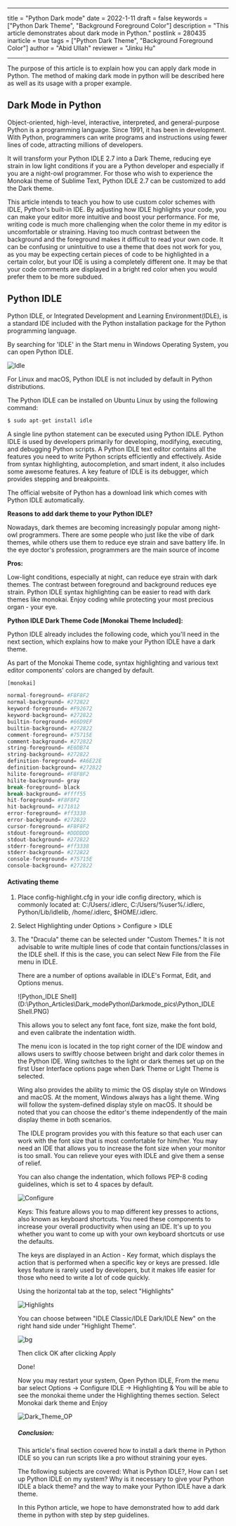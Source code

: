 ------

title = "Python Dark mode"
date = 2022-1-11
draft = false
keywords = ["Python Dark Theme", "Background Foreground Color"]
description = "This article demonstrates about dark mode in Python."
postlink = 280435
inarticle = true
tags = ["Python Dark Theme", "Background Foreground Color"]
author = "Abid Ullah"
reviewer = "Jinku Hu"

------

The purpose of this article is to explain how you can apply dark mode in Python. The method of making  dark mode in python will be described here as well as its usage with a proper example. 

## Dark Mode in Python

Object-oriented, high-level, interactive, interpreted, and general-purpose Python is a programming language. Since 1991, it has been in development. With Python, programmers can write programs and instructions using fewer lines of code, attracting millions of developers.

It will transform your Python IDLE 2.7 into a Dark Theme, reducing eye strain in low light conditions if you are a Python developer and especially if you are a night-owl programmer. For those who wish to experience the Monokai theme of Sublime Text, Python IDLE 2.7 can be customized to add the Dark theme.

This article intends to teach you how to use custom color schemes with IDLE, Python's built-in IDE. By adjusting how IDLE highlights your code, you can make your editor more intuitive and boost your performance. For me, writing code is much more challenging when the color theme in my editor is uncomfortable or straining. Having too much contrast between the background and the foreground makes it difficult to read your own code. It can be confusing or unintuitive to use a theme that does not work for you, as you may be expecting certain pieces of code to be highlighted in a certain color, but your IDE is using a completely different one. It may be that your code comments are displayed in a bright red color when you would prefer them to be more subdued.

## **Python IDLE**

Python IDLE, or Integrated Development and Learning Environment(IDLE), is a standard IDE included with the Python installation package for the Python programming language.

By searching for 'IDLE' in the Start menu in Windows Operating System, you can open Python IDLE.

![Idle](D:\Python_Articles\Dark_modePython\Darkmode_pics\Idle.PNG)

For Linux and macOS, Python IDLE is not included by default in Python distributions.

The Python IDLE can be installed on Ubuntu Linux by using the following command:

```python
$ sudo apt-get install idle
```

A single line python statement can be executed using Python IDLE. Python IDLE is used by developers primarily for developing, modifying, executing, and debugging Python scripts. A Python IDLE text editor contains all the features you need to write Python scripts efficiently and effectively. Aside from syntax highlighting, autocompletion, and smart indent, it also includes some awesome features. A key feature of IDLE is its debugger, which provides stepping and breakpoints.

The official website of Python has a download link which comes with Python IDLE automatically.

**Reasons to add dark theme to your Python IDLE?**

Nowadays, dark themes are becoming increasingly popular among night-owl programmers. There are some people who just like the vibe of dark themes, while others use them to reduce eye strain and save battery life. In the eye doctor's profession, programmers are the main source of income

**Pros:**

Low-light conditions, especially at night, can reduce eye strain with dark themes. The contrast between foreground and background reduces eye strain. Python IDLE syntax highlighting can be easier to read with dark themes like monokai. Enjoy coding while protecting your most precious organ - your eye.

**Python IDLE Dark Theme Code [Monokai Theme Included]:**

Python IDLE already includes the following code, which you'll need in the next section, which explains how to make your Python IDLE have a dark theme.

As part of the Monokai Theme code, syntax highlighting and various text editor components' colors are changed by default.

```python
[monokai]

normal-foreground= #F8F8F2
normal-background= #272822
keyword-foreground= #F92672
keyword-background= #272822
builtin-foreground= #66D9EF
builtin-background= #272822
comment-foreground= #75715E
comment-background= #272822
string-foreground= #E6DB74
string-background= #272822
definition-foreground= #A6E22E
definition-background= #272822
hilite-foreground= #F8F8F2
hilite-background= gray
break-foreground= black
break-background= #ffff55
hit-foreground= #F8F8F2
hit-background= #171812
error-foreground= #ff3338
error-background= #272822
cursor-foreground= #F8F8F2
stdout-foreground= #DDDDDD
stdout-background= #272822
stderr-foreground= #ff3338
stderr-background= #272822
console-foreground= #75715E
console-background= #272822
```

#### Activating theme

1. Place config-highlight.cfg in your idle config directory, which is commonly located at: C:/Users/.idlerc, C:/Users/%user%/.idlerc, Python/Lib/idlelib, /home/.idlerc, $HOME/.idlerc.

2. Select Highlighting under Options > Configure > IDLE

3. The "Dracula" theme can be selected under "Custom Themes."
   It is not advisable to write multiple lines of code that contain functions/classes in the IDLE shell. If this is the case, you can select New File from the File menu in IDLE.

   There are a number of options available in IDLE's Format, Edit, and Options menus.

   ![Python_IDLE Shell](D:\Python_Articles\Dark_modePython\Darkmode_pics\Python_IDLE Shell.PNG)

   This allows you to select any font face, font size, make the font bold, and even calibrate the indentation width.

   The menu icon is located in the top right corner of the IDE window and allows users to swiftly choose between bright and dark color themes in the Python IDE. Wing switches to the light or dark themes set up on the first User Interface options page when Dark Theme or Light Theme is selected.

   Wing also provides the ability to mimic the OS display style on Windows and macOS. At the moment, Windows always has a light theme. Wing will follow the system-defined display style on macOS. It should be noted that you can choose the editor's theme independently of the main display theme in both scenarios.

   The IDLE program provides you with this feature so that each user can work with the font size that is most comfortable for him/her. You may need an IDE that allows you to increase the font size when your monitor is too small. You can relieve your eyes with IDLE and give them a sense of relief.

   You can also change the indentation, which follows PEP-8 coding guidelines, which is set to 4 spaces by default.

   ![Configure](D:\Python_Articles\Dark_modePython\Darkmode_pics\Configure.PNG)

   Keys: This feature allows you to map different key presses to actions, also known as keyboard shortcuts. You need these components to increase your overall productivity when using an IDE. It's up to you whether you want to come up with your own keyboard shortcuts or use the defaults.

   The keys are displayed in an Action - Key format, which displays the action that is performed when a specific key or keys are pressed. Idle keys feature is rarely used by developers, but it makes life easier for those who need to write a lot of code quickly.

   Using the horizontal tab at the top, select "Highlights"

   ![Highlights](D:\Python_Articles\Dark_modePython\Darkmode_pics\Highlights.PNG)

   You can choose between "IDLE Classic/IDLE Dark/IDLE New" on the right hand side under "Highlight Theme".

   ![bg](D:\Python_Articles\Dark_modePython\Darkmode_pics\bg.PNG)

   Then click OK after clicking Apply

   Done!

   Now you may restart your system, Open Python IDLE, From the menu bar select Options -> Configure IDLE -> Highlighting & You will be able to see the monokai theme under the Highlighting themes section. Select Monokai dark theme and Enjoy

   ![Dark_Theme_OP](D:\Python_Articles\Dark_modePython\Darkmode_pics\Dark_Theme_OP.PNG)

   ##### **Conclusion:**

   This article's final section covered how to install a dark theme in Python IDLE so you can run scripts like a pro without straining your eyes.

   The following subjects are covered: What is Python IDLE?, How can I set up Python IDLE on my system? Why is it necessary to give your Python IDLE a black theme? and the way to make your Python IDLE have a dark theme.

   In this Python article, we hope to have demonstrated how to add dark theme in python with step by step guidelines.

   ​